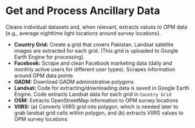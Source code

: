 # Get and Process Ancillary Data

Cleans individual datasets and, when relevant, extracts values to OPM data (e.g., average nighttime light locations around survey locations).

* __Country Grid:__ Create a grid that covers Pakistan. Landsat satellite images are extracted for each grid. (This grid is uploaded to Google Earth Engine for processing).
* __Facebook:__ Scrape and clean Facebook marketing data (daily and monthly active users for different user types). Scrapes information around OPM data points
* __GADM:__ Download GADM administrative polygons
* __Landsat:__ Code for extracting/downloading data is saved in Google Earth Engine. Code extracts Landsat data for each grid in `Country Grid`
* __OSM:__ Extracts OpenStreetMap information to OPM survey locations
* __VIIRS:__ (a) Converts VIIRS grid into polygon, which is needed later to grab landsat grid cells within polygon, and (b) extracts VIIRS values to OPM survey locations



